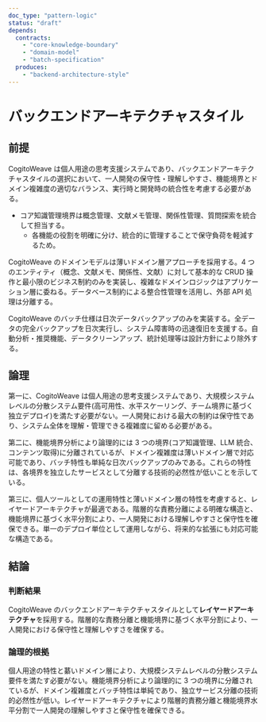 ```yaml
---
doc_type: "pattern-logic"
status: "draft"
depends:
  contracts:
    - "core-knowledge-boundary"
    - "domain-model"
    - "batch-specification"
  produces:
    - "backend-architecture-style"
---
```


# バックエンドアーキテクチャスタイル

## 前提

CogitoWeave は個人用途の思考支援システムであり、バックエンドアーキテクチャスタイルの選択において、一人開発の保守性・理解しやすさ、機能境界とドメイン複雑度の適切なバランス、実行時と開発時の統合性を考慮する必要がある。

<!-- PREMISE_BEGIN: core-knowledge-boundary -->

- コア知識管理境界は概念管理、文献メモ管理、関係性管理、質問探索を統合して担当する。
  - 各機能の役割を明確に分け、統合的に管理することで保守負荷を軽減するため。

<!-- PREMISE_END: core-knowledge-boundary -->

<!-- PREMISE_BEGIN: domain-model -->

CogitoWeave のドメインモデルは薄いドメイン層アプローチを採用する。4 つのエンティティ（概念、文献メモ、関係性、文献）に対して基本的な CRUD 操作と最小限のビジネス制約のみを実装し、複雑なドメインロジックはアプリケーション層に委ねる。データベース制約による整合性管理を活用し、外部 API 処理は分離する。

<!-- PREMISE_END: domain-model -->

<!-- PREMISE_BEGIN: batch-specification -->

CogitoWeave のバッチ仕様は日次データバックアップのみを実装する。全データの完全バックアップを日次実行し、システム障害時の迅速復旧を支援する。自動分析・推奨機能、データクリーンアップ、統計処理等は設計方針により除外する。

<!-- PREMISE_END: batch-specification -->

## 論理

第一に、CogitoWeave は個人用途の思考支援システムであり、大規模システムレベルの分散システム要件(高可用性、水平スケーリング、チーム境界に基づく独立デプロイ)を満たす必要がない。一人開発における最大の制約は保守性であり、システム全体を理解・管理できる複雑度に留める必要がある。

第二に、機能境界分析により論理的には 3 つの境界(コア知識管理、LLM 統合、コンテンツ取得)に分離されているが、ドメイン複雑度は薄いドメイン層で対応可能であり、バッチ特性も単純な日次バックアップのみである。これらの特性は、各境界を独立したサービスとして分離する技術的必然性が低いことを示している。

第三に、個人ツールとしての運用特性と薄いドメイン層の特性を考慮すると、レイヤードアーキテクチャが最適である。階層的な責務分離による明確な構造と、機能境界に基づく水平分割により、一人開発における理解しやすさと保守性を確保できる。単一のデプロイ単位として運用しながら、将来的な拡張にも対応可能な構造である。

## 結論

### 判断結果

<!-- GLOBAL_CONCLUSION_BEGIN: backend-architecture-style -->

CogitoWeave のバックエンドアーキテクチャスタイルとして**レイヤードアーキテクチャ**を採用する。階層的な責務分離と機能境界に基づく水平分割により、一人開発における保守性と理解しやすさを確保する。

<!-- GLOBAL_CONCLUSION_END: backend-architecture-style -->

### 論理的根拠

個人用途の特性と藄いドメイン層により、大規模システムレベルの分散システム要件を満たす必要がない。機能境界分析により論理的に 3 つの境界に分離されているが、ドメイン複雑度とバッチ特性は単純であり、独立サービス分離の技術的必然性が低い。レイヤードアーキテクチャにより階層的責務分離と機能境界水平分割で一人開発の理解しやすさと保守性を確保できる。
